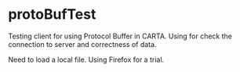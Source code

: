 # protoBufTest

Testing client for using Protocol Buffer in CARTA.
Using for check the connection to server and correctness of data.

Need to load a local file. Using Firefox for a trial.
